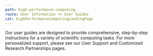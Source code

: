 ```yaml
---
path: high-performance-computing
route: User Information >> User Guides
cat: highPerformanceComputingLandingPage
---
```


Our user guides are designed to provide comprehensive, step-by-step instructions for a variety of scientific computing tasks. For more personalized support, please see our User Support and Customized Research Partnerships pages.

